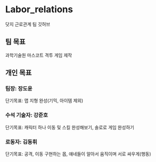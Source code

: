# Labor_relations
닷지 근로관계 팀 깃허브

## 팀 목표
과학기술원 마스코트 격투 게임 제작

## 개인 목표
### 팀장: 장도윤
단기목표: 맵 지형 완성(기믹, 아이템 제외)
### 수석 기술자: 강준호
단기목표: 캐릭터 하나 이동 및 스킬 완성해보기, 솔로로 게임 완성하기
### 로동자: 김동휘
단기목표: 공격, 이동 구현하는 몹, 얘네들이 알아서 움직이며 서로 싸우게(행동)
